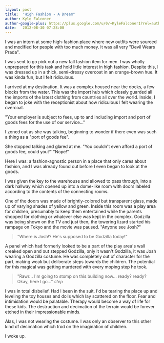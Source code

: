 ```yaml
---
layout: post
title:  "High Fashion - A Dream"
author: Kyle Falconer
author-google-plus: https://plus.google.com/u/0/+KyleFalconer1?rel=author
date:   2012-08-30 07:28:00
---
```


I was an intern at some high-fashion place where new outfits were sourced and modified for people with too much money. It was all very "Devil Wears Prada".
  
I was sent to go pick out a new fall fashion item for men. I was wholly unprepared for this task and hold little interest in high fashion. Despite this, I was dressed up in a thick, semi-dressy overcoat in an orange-brown hue. It was kinda fun, but I felt ridiculous.
 
I arrived at my destination. It was a complex housed near the docks, a few blocks from the water. This was the import hub which closely guarded all the imports of the latest clothing from countries all over the world. Inside, I began to joke with the receptionist about how ridiculous I felt wearing the overcoat.

"Your employer is subject to fees, up to and including import and port of goods fees for the use of our service..."

I zoned out as she was talking, beginning to wonder if there even was such a thing as a "port of goods fee".

She stopped talking and glared at me. "You couldn't even afford a port of goods fee, could you?" "Nope!"  

Here I was: a fashion-agnostic person in a place that only cares about fashion, and I was already found out before I even began to look at the goods.

I was given the key to the warehouse and allowed to pass through, into a dark hallway which opened up into a dome-like room with doors labeled according to the contents of the connecting rooms.

One of the doors was made of brightly-colored but transparent glass, made up of varying shades of yellow and green. Inside this room was a play area for children, presumably to keep them entertained while the parents shopped for clothing or whatever else was kept in the complex. Godzilla was being shown on the TV and just then, the towering lizard started his rampage on Tokyo and the movie was paused. "Anyone see Josh?"

> "Where is Josh!? He's supposed to be Godzilla today!"
 
A panel which had formerly looked to be a part of the play area's wall creaked open and out stepped Godzilla, only it wasn't Godzilla, it was Josh wearing a Godzilla costume. He was completely out of character for the part, making weak but deliberate steps towards the children. The potential for this magical was getting murdered with every moping step he took.

> "Rawr... I'm going to stomp on this building now... ready? ready? Okay, here I go..." *step*
 
I was in total disbelief. Had I been in the suit, I'd be tearing the place up and leveling the toy houses and dolls which lay scattered on the floor. Fear and intimidation would be palatable. Therapy would become a way of life for these kids. The destruction and decimation of the terrain would be forever etched in their impressionable minds.

Alas, I was not wearing the costume. I was only an observer to this other kind of decimation which trod on the imagination of children.

I woke up.

